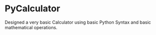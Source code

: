 # PyCalculator
Designed a very basic Calculator using basic Python Syntax and basic mathematical operations.
